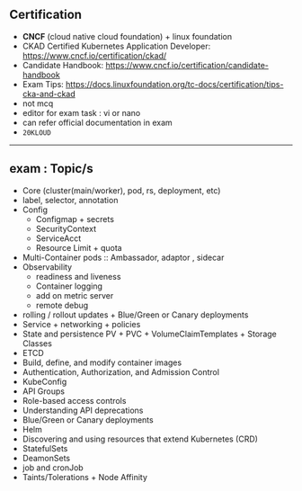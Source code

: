 ## Certification
- **CNCF** (cloud native cloud foundation) + linux foundation
- CKAD Certified Kubernetes Application Developer: https://www.cncf.io/certification/ckad/
- Candidate Handbook: https://www.cncf.io/certification/candidate-handbook
- Exam Tips: https://docs.linuxfoundation.org/tc-docs/certification/tips-cka-and-ckad
- not mcq
- editor for exam task  : vi or nano
- can refer official documentation in exam
- `20KLOUD`

---
## exam : Topic/s
- Core  (cluster(main/worker), pod, rs, deployment, etc)
- label, selector, annotation
- Config
  - Configmap + secrets
  - SecurityContext
  - ServiceAcct
  - Resource Limit + quota
- Multi-Container pods :: Ambassador, adaptor , sidecar
- Observability
  - readiness and liveness
  - Container logging
  - add on metric server
  - remote debug
- rolling / rollout updates + Blue/Green or Canary deployments
- Service + networking + policies
- State and persistence PV + PVC + VolumeClaimTemplates + Storage Classes
- ETCD
- Build, define, and modify container images
- Authentication, Authorization, and Admission Control
- KubeConfig
- API Groups
- Role-based access controls
- Understanding API deprecations
- Blue/Green or Canary deployments
- Helm
- Discovering and using resources that extend Kubernetes (CRD)
- StatefulSets 
- DeamonSets
- job and cronJob
- Taints/Tolerations +  Node Affinity



